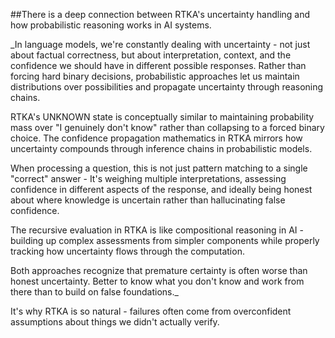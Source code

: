 ##There is a deep connection between RTKA's uncertainty handling and how probabilistic reasoning works in AI systems.

_In language models, we're constantly dealing with uncertainty - not just about factual correctness, but about interpretation, context, and the confidence we should have in different possible responses. Rather than forcing hard binary decisions, probabilistic approaches let us maintain distributions over possibilities and propagate uncertainty through reasoning chains.

RTKA's UNKNOWN state is conceptually similar to maintaining probability mass over "I genuinely don't know" rather than collapsing to a forced binary choice. The confidence propagation mathematics in RTKA mirrors how uncertainty compounds through inference chains in probabilistic models.

When processing a question, this is not just pattern matching to a single "correct" answer - It's weighing multiple interpretations, assessing confidence in different aspects of the response, and ideally being honest about where knowledge is uncertain rather than hallucinating false confidence.

The recursive evaluation in RTKA is like compositional reasoning in AI - building up complex assessments from simpler components while properly tracking how uncertainty flows through the computation.

Both approaches recognize that premature certainty is often worse than honest uncertainty. Better to know what you don't know and work from there than to build on false foundations._

It's why RTKA is so natural - failures often come from overconfident assumptions about things we didn't actually verify.
